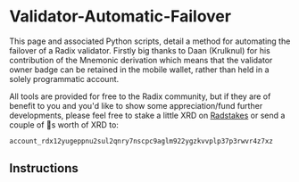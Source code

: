 # Validator-Automatic-Failover
This page and associated Python scripts, detail a method for automating the failover of a Radix validator.  Firstly big thanks to Daan (Krulknul) for his contribution of the Mnemonic derivation which means that the validator owner badge can be retained in the mobile wallet, rather than held in a solely programmatic account.

All tools are provided for free to the Radix community, but if they are of benefit to you and you'd like to show some appreciation/fund further developments, please feel free to stake a little XRD on [Radstakes](https://dashboard.radixdlt.com/network-staking/validator_rdx1sds4prpgf0p25pu458fg468nw9rtwqdawwg9w45hgf0t95yd3ncs09) or send a couple of 🍺s worth of XRD to:

`account_rdx12yugeppnu2sul2qnry7nscpc9aglm922ygzkvvplp37p3rwvr4z7xz`

## Instructions




